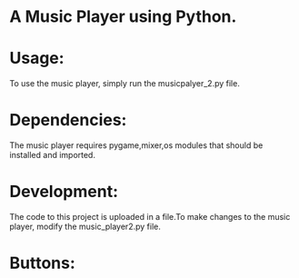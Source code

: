 # A Music Player using Python.

# Usage:
To use the music player, simply run the musicpalyer_2.py file.

# Dependencies:
The music player requires pygame,mixer,os modules that should be installed and imported.

# Development:
The code to this project is uploaded in a file.To make changes to the music player, modify the music_player2.py file.

# Buttons:

